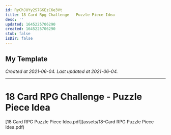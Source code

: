 ```yaml
---
id: RyChJUYy2S7GKEzC6e3Vt
title: 18 Card Rpg Challenge   Puzzle Piece Idea
desc: ''
updated: 1645225706290
created: 1645225706290
stub: false
isDir: false
---
```

My Template
---

_Created at 2021-06-04._
_Last updated at 2021-06-04._




---

# 18 Card RPG Challenge - Puzzle Piece Idea


[18 Card RPG Puzzle Piece Idea.pdf](assets/18-Card RPG Puzzle Piece Idea.pdf)

